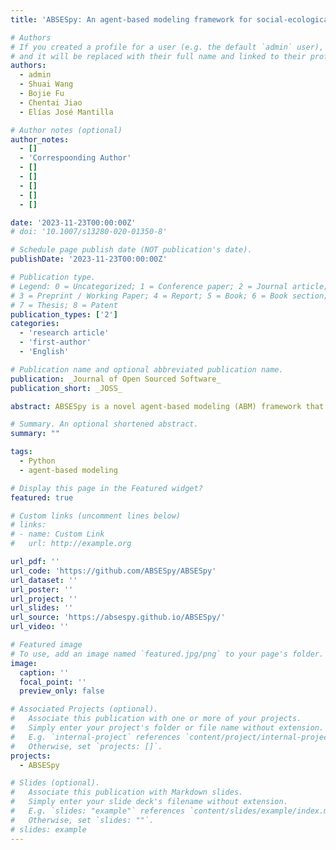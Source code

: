 ```yaml
---
title: 'ABSESpy: An agent-based modeling framework for social-ecological systems'

# Authors
# If you created a profile for a user (e.g. the default `admin` user), write the username (folder name) here
# and it will be replaced with their full name and linked to their profile.
authors:
  - admin
  - Shuai Wang
  - Bojie Fu
  - Chentai Jiao
  - Elías José Mantilla

# Author notes (optional)
author_notes:
  - []
  - 'Correspoonding Author'
  - []
  - []
  - []
  - []
  - []

date: '2023-11-23T00:00:00Z'
# doi: '10.1007/s13280-020-01350-8'

# Schedule page publish date (NOT publication's date).
publishDate: '2023-11-23T00:00:00Z'

# Publication type.
# Legend: 0 = Uncategorized; 1 = Conference paper; 2 = Journal article;
# 3 = Preprint / Working Paper; 4 = Report; 5 = Book; 6 = Book section;
# 7 = Thesis; 8 = Patent
publication_types: ['2']
categories:
  - 'research article'
  - 'first-author'
  - 'English'

# Publication name and optional abbreviated publication name.
publication: _Journal of Open Sourced Software_
publication_short: _JOSS_

abstract: ABSESpy is a novel agent-based modeling (ABM) framework that facilitates socio-ecological systems (SES) research. It serves as an extension package of Mesa, the most popular ABM framework, and further enhances agents’ interactions with other components, especially grid-like spaces. With a configuration file for managing parameters and an improved data Input/Output system, ABSESpy’s modularity and low-coupling design enable elegant maintenance of large modeling projects. In addition, ABSESpy includes a schedule that aligns models’ tick with the calendar time. These innovations position ABSESpy as a valuable tool in fostering more ABMs for real-world SES issues. Its ultimate aim is to become the go-to choice for ABM when working with a human-involved changing world.

# Summary. An optional shortened abstract.
summary: ""

tags:
  - Python
  - agent-based modeling

# Display this page in the Featured widget?
featured: true

# Custom links (uncomment lines below)
# links:
# - name: Custom Link
#   url: http://example.org

url_pdf: ''
url_code: 'https://github.com/ABSESpy/ABSESpy'
url_dataset: ''
url_poster: ''
url_project: ''
url_slides: ''
url_source: 'https://absespy.github.io/ABSESpy/'
url_video: ''

# Featured image
# To use, add an image named `featured.jpg/png` to your page's folder.
image:
  caption: ''
  focal_point: ''
  preview_only: false

# Associated Projects (optional).
#   Associate this publication with one or more of your projects.
#   Simply enter your project's folder or file name without extension.
#   E.g. `internal-project` references `content/project/internal-project/index.md`.
#   Otherwise, set `projects: []`.
projects:
  - ABSESpy

# Slides (optional).
#   Associate this publication with Markdown slides.
#   Simply enter your slide deck's filename without extension.
#   E.g. `slides: "example"` references `content/slides/example/index.md`.
#   Otherwise, set `slides: ""`.
# slides: example
---
```


